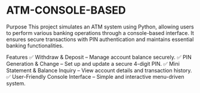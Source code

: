 # ATM-CONSOLE-BASED
Purpose
This project simulates an ATM system using Python, allowing users to perform various banking operations through a console-based interface. It ensures secure transactions with PIN authentication and maintains essential banking functionalities.

Features
✅ Withdraw & Deposit – Manage account balance securely.
✅ PIN Generation & Change – Set up and update a secure 4-digit PIN.
✅ Mini Statement & Balance Inquiry – View account details and transaction history.
✅ User-Friendly Console Interface – Simple and interactive menu-driven system.
